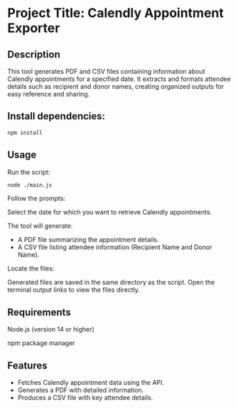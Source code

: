# Project Title: Calendly Appointment Exporter

## Description

This tool generates PDF and CSV files containing information about Calendly appointments for a specified date. It extracts and formats attendee details such as recipient and donor names, creating organized outputs for easy reference and sharing.

## Install dependencies:

```bash
npm install
```

## Usage

Run the script:

```bash
node ./main.js
```

Follow the prompts:

Select the date for which you want to retrieve Calendly appointments.

The tool will generate:

- A PDF file summarizing the appointment details.
- A CSV file listing attendee information (Recipient Name and Donor Name).

Locate the files:

Generated files are saved in the same directory as the script.
Open the terminal output links to view the files directly.

## Requirements

Node.js (version 14 or higher)

npm package manager

## Features

- Fetches Calendly appointment data using the API.
- Generates a PDF with detailed information.
- Produces a CSV file with key attendee details.

